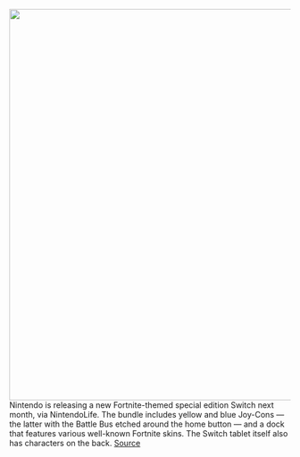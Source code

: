 <img src='https://cdn.vox-cdn.com/thumbor/aQWXOGJJW5vwOVvK5NoKJNSfs2Y=/0x0:2100x1400/1200x800/filters:focal(882x532:1218x868)/cdn.vox-cdn.com/uploads/chorus_image/image/67381010/hacs_001_imagepl01_fnyb2_1.original.0.jpg' width='700px' /><br/>
Nintendo is releasing a new Fortnite-themed special edition Switch next month, via NintendoLife. The bundle includes yellow and blue Joy-Cons — the latter with the Battle Bus etched around the home button — and a dock that features various well-known Fortnite skins. The Switch tablet itself also has characters on the back.
<a href='https://www.theverge.com/2020/9/10/21430290/fortnite-special-edition-nintendo-switch-announced-release-date'> Source <a/>